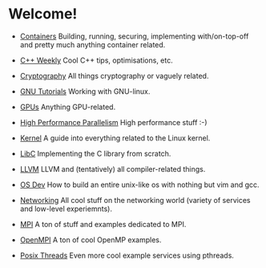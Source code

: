# Welcome!

* [Containers](containers/) Building, running, securing, implementing
  with/on-top-off and pretty much anything container related.

* [C++ Weekly](cpp-weekly/) Cool C++ tips, optimisations, etc.

* [Cryptography](crypto/) All things cryptography or vaguely related.

* [GNU Tutorials](GNU/) Working with GNU-linux.

* [GPUs](gpu/) Anything GPU-related.

* [High Performance Parallelism](HPP/) High performance stuff :-)

* [Kernel](kernel/) A guide into everything related to the Linux kernel.

* [LibC](libc/) Implementing the C library from scratch.

* [LLVM](llvm/) LLVM and (tentatively) all compiler-related things.

* [OS Dev](osdev/) How to build an entire unix-like os with nothing but vim and
  gcc.

* [Networking](networking/) All cool stuff on the networking world (variety of
  services and low-level experiemnts).

* [MPI](mpi_stuff/) A ton of stuff and examples dedicated to MPI.

* [OpenMPI](smp_stuff/) A ton of cool OpenMP examples.

* [Posix Threads](posix-threads/) Even more cool example services using
  pthreads.
